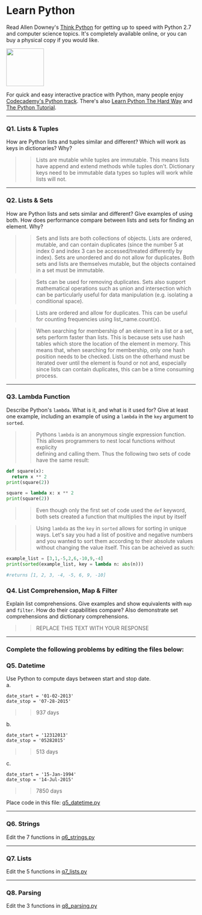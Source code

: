 # Learn Python

Read Allen Downey's [Think Python](http://www.greenteapress.com/thinkpython/) for getting up to speed with Python 2.7 and computer science topics. It's completely available online, or you can buy a physical copy if you would like.

<a href="http://www.greenteapress.com/thinkpython/"><img src="img/think_python.png" style="width: 100px;" target="_blank"></a>

For quick and easy interactive practice with Python, many people enjoy [Codecademy's Python track](http://www.codecademy.com/en/tracks/python). There's also [Learn Python The Hard Way](http://learnpythonthehardway.org/book/) and [The Python Tutorial](https://docs.python.org/2/tutorial/).

---

### Q1. Lists &amp; Tuples

How are Python lists and tuples similar and different? Which will work as keys in dictionaries? Why?

>> Lists are mutable while tuples are immutable. This means lists have append and extend methods while tuples don't.  Dictionary keys need to be immutable data types so tuples will work while lists will not.

---

### Q2. Lists &amp; Sets

How are Python lists and sets similar and different? Give examples of using both. How does performance compare between lists and sets for finding an element. Why?

>> Sets and lists are both collections of objects.  Lists are ordered, mutable, and can contain duplicates (since the number 5 at index 0 and index 3 can be accessed/treated differently by index).  Sets are unordered and do not allow for duplicates. Both sets and lists are themselves mutable, but the objects contained in a set must be immutable. 

>> Sets can be used for removing duplicates. Sets also support mathematical operations such as union and intersection which can be particularly useful for data manipulation (e.g. isolating a conditional space). 

>> Lists are ordered and allow for duplicates.  This can be useful for counting frequencies using list_name.count(x). 

>> When searching for membership of an element in a list or a set, sets perform faster than lists.  This is because sets use hash tables which store the location of the element in memory. This means that, when searching for membership, only one hash position needs to be checked. Lists on the otherhand must be iterated over until the element is found or not and, especially since lists can contain duplicates, this can be a time consuming process. 

---

### Q3. Lambda Function

Describe Python's `lambda`. What is it, and what is it used for? Give at least one example, including an example of using a `lambda` in the `key` argument to `sorted`.

>> Pythons `lambda` is an anonymous single expression function. This allows programmers to nest local functions without explicity    
>>defining and calling them. Thus the following two sets of code have the same result:  
  
```Python
def square(x):  
  return x ** 2  
print(square(2))

square = lambda x: x ** 2  
print(square(2))
```  
>> Even though only the first set of code used the `def` keyword, both sets created a function that multiplies the input by itself  
  
>> Using `lambda` as the `key` in `sorted` allows for sorting in unique ways.  Let's say you had a list of positive and negative numbers  
>> and you wanted to sort them according to their absolute values without changing the value itself. This can be acheived as such:
```Python
example_list = [3,1,-5,2,6,-10,9,-4]  
print(sorted(example_list, key = lambda n: abs(n)))  

#returns [1, 2, 3, -4, -5, 6, 9, -10]
```

### Q4. List Comprehension, Map &amp; Filter

Explain list comprehensions. Give examples and show equivalents with `map` and `filter`. How do their capabilities compare? Also demonstrate set comprehensions and dictionary comprehensions.

>> REPLACE THIS TEXT WITH YOUR RESPONSE

---

### Complete the following problems by editing the files below:

### Q5. Datetime
Use Python to compute days between start and stop date.   
a.  

```
date_start = '01-02-2013'    
date_stop = '07-28-2015'
```

>> 937 days

b.  
```
date_start = '12312013'  
date_stop = '05282015'  
```

>> 513 days

c.  
```
date_start = '15-Jan-1994'      
date_stop = '14-Jul-2015'  
```

>> 7850 days

Place code in this file: [q5_datetime.py](python/q5_datetime.py)

---

### Q6. Strings
Edit the 7 functions in [q6_strings.py](python/q6_strings.py)

---

### Q7. Lists
Edit the 5 functions in [q7_lists.py](python/q7_lists.py)

---

### Q8. Parsing
Edit the 3 functions in [q8_parsing.py](python/q8_parsing.py)





